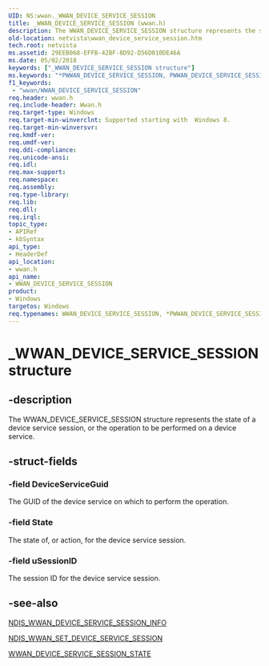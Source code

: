 ```yaml
---
UID: NS:wwan._WWAN_DEVICE_SERVICE_SESSION
title: _WWAN_DEVICE_SERVICE_SESSION (wwan.h)
description: The WWAN_DEVICE_SERVICE_SESSION structure represents the state of a device service session, or the operation to be performed on a device service.
old-location: netvista\wwan_device_service_session.htm
tech.root: netvista
ms.assetid: 29EEB068-EFFB-42BF-8D92-D56D010DE46A
ms.date: 05/02/2018
keywords: ["_WWAN_DEVICE_SERVICE_SESSION structure"]
ms.keywords: "*PWWAN_DEVICE_SERVICE_SESSION, PWWAN_DEVICE_SERVICE_SESSION, PWWAN_DEVICE_SERVICE_SESSION structure pointer [Network Drivers Starting with Windows Vista], WWAN_DEVICE_SERVICE_SESSION, WWAN_DEVICE_SERVICE_SESSION structure [Network Drivers Starting with Windows Vista], _WWAN_DEVICE_SERVICE_SESSION, netvista.wwan_device_service_session, wwan/PWWAN_DEVICE_SERVICE_SESSION, wwan/WWAN_DEVICE_SERVICE_SESSION"
f1_keywords:
 - "wwan/WWAN_DEVICE_SERVICE_SESSION"
req.header: wwan.h
req.include-header: Wwan.h
req.target-type: Windows
req.target-min-winverclnt: Supported starting with  Windows 8.
req.target-min-winversvr: 
req.kmdf-ver: 
req.umdf-ver: 
req.ddi-compliance: 
req.unicode-ansi: 
req.idl: 
req.max-support: 
req.namespace: 
req.assembly: 
req.type-library: 
req.lib: 
req.dll: 
req.irql: 
topic_type:
- APIRef
- kbSyntax
api_type:
- HeaderDef
api_location:
- wwan.h
api_name:
- WWAN_DEVICE_SERVICE_SESSION
product:
- Windows
targetos: Windows
req.typenames: WWAN_DEVICE_SERVICE_SESSION, *PWWAN_DEVICE_SERVICE_SESSION
---
```


# _WWAN_DEVICE_SERVICE_SESSION structure


## -description


The WWAN_DEVICE_SERVICE_SESSION structure represents the state of a device service session, or the operation to be performed on a device service.


## -struct-fields




### -field DeviceServiceGuid

The GUID of the device service on which to perform the operation.


### -field State

The state of, or action, for the device service session.


### -field uSessionID

The session ID for the device service session.


## -see-also




<a href="https://docs.microsoft.com/windows-hardware/drivers/ddi/ndiswwan/ns-ndiswwan-_ndis_wwan_device_service_session_info">NDIS_WWAN_DEVICE_SERVICE_SESSION_INFO</a>



<a href="https://docs.microsoft.com/windows-hardware/drivers/ddi/ndiswwan/ns-ndiswwan-_ndis_wwan_device_set_service_session">NDIS_WWAN_SET_DEVICE_SERVICE_SESSION</a>



<a href="https://docs.microsoft.com/windows-hardware/drivers/ddi/wwan/ne-wwan-_wwan_device_service_session_state">WWAN_DEVICE_SERVICE_SESSION_STATE</a>
 

 

